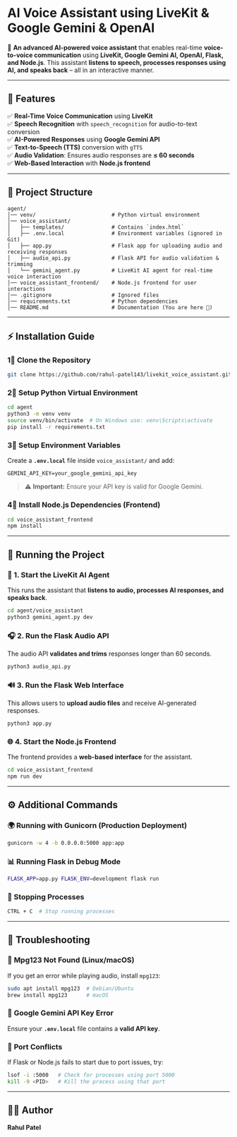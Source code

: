 # AI Voice Assistant using LiveKit & Google Gemini & OpenAI

🚀 **An advanced AI-powered voice assistant** that enables real-time **voice-to-voice communication** using **LiveKit, Google Gemini AI, OpenAI, Flask, and Node.js**. This assistant **listens to speech, processes responses using AI, and speaks back** – all in an interactive manner.

---

## 🌟 Features
✅ **Real-Time Voice Communication** using **LiveKit**  
✅ **Speech Recognition** with `speech_recognition` for audio-to-text conversion  
✅ **AI-Powered Responses** using **Google Gemini API**  
✅ **Text-to-Speech (TTS)** conversion with `gTTS`  
✅ **Audio Validation**: Ensures audio responses are **≤ 60 seconds**  
✅ **Web-Based Interaction** with **Node.js frontend**  

---

## 💁️ Project Structure

```
agent/
│── venv/                        # Python virtual environment
│── voice_assistant/
│   ├── templates/               # Contains `index.html`
│   ├── .env.local               # Environment variables (ignored in Git)
│   ├── app.py                   # Flask app for uploading audio and receiving responses
│   ├── audio_api.py             # Flask API for audio validation & trimming
│   └── gemini_agent.py          # LiveKit AI agent for real-time voice interaction
│── voice_assistant_frontend/    # Node.js frontend for user interactions
│── .gitignore                   # Ignored files
│── requirements.txt             # Python dependencies
│── README.md                    # Documentation (You are here 🌟)
```

---

## ⚡ Installation Guide

### 1⃣ Clone the Repository
```bash
git clone https://github.com/rahul-patel143/livekit_voice_assistant.git
```

### 2⃣ Setup Python Virtual Environment
```bash
cd agent
python3 -m venv venv
source venv/bin/activate  # On Windows use: venv\Scripts\activate
pip install -r requirements.txt
```

### 3⃣ Setup Environment Variables
Create a **`.env.local`** file inside `voice_assistant/` and add:
```
GEMINI_API_KEY=your_google_gemini_api_key
```
> ⚠️ **Important:** Ensure your API key is valid for Google Gemini.

### 4⃣ Install Node.js Dependencies (Frontend)
```bash
cd voice_assistant_frontend
npm install
```

---

## 🎯 Running the Project

### 🚀 1. Start the **LiveKit AI Agent**
This runs the assistant that **listens to audio, processes AI responses, and speaks back**.
```bash
cd agent/voice_assistant
python3 gemini_agent.py dev
```

### 🎧 2. Run the **Flask Audio API**
The audio API **validates and trims** responses longer than 60 seconds.
```bash
python3 audio_api.py
```

### 🔊 3. Run the **Flask Web Interface**
This allows users to **upload audio files** and receive AI-generated responses.
```bash
python3 app.py
```

### 🌐 4. Start the **Node.js Frontend**
The frontend provides a **web-based interface** for the assistant.
```bash
cd voice_assistant_frontend
npm run dev
```

---

## ⚙️ Additional Commands

### 🌍 Running with Gunicorn (Production Deployment)
```bash
gunicorn -w 4 -b 0.0.0.0:5000 app:app
```

### 📊 Running Flask in Debug Mode
```bash
FLASK_APP=app.py FLASK_ENV=development flask run
```

### 🔕 Stopping Processes
```bash
CTRL + C  # Stop running processes
```

---

## 🚫 Troubleshooting

### 🔹 **Mpg123 Not Found (Linux/macOS)**
If you get an error while playing audio, install `mpg123`:
```bash
sudo apt install mpg123  # Debian/Ubuntu
brew install mpg123      # macOS
```

### 🔹 **Google Gemini API Key Error**
Ensure your **`.env.local`** file contains a **valid API key**.

### 🔹 **Port Conflicts**
If Flask or Node.js fails to start due to port issues, try:
```bash
lsof -i :5000   # Check for processes using port 5000
kill -9 <PID>   # Kill the process using that port
```
---

## 👨‍💻 Author
**Rahul Patel**
